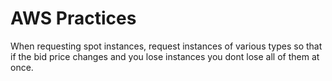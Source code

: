 # AWS Practices

When requesting spot instances, request instances of various types so that if the bid price changes and you lose instances you dont lose all of them at once.
